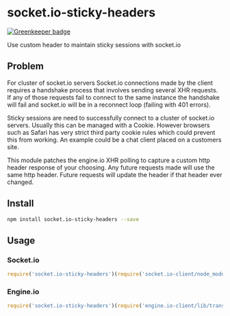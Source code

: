 # socket.io-sticky-headers

[![Greenkeeper badge](https://badges.greenkeeper.io/hyperlink/socket.io-sticky-headers.svg)](https://greenkeeper.io/)

Use custom header to maintain sticky sessions with socket.io

## Problem

For cluster of socket.io servers Socket.io connections made by the client requires a handshake process that involves sending several XHR requests. If any of those requests fail to connect to the same instance the handshake will fail and socket.io will be in a reconnect loop (failing with 401 errors).

Sticky sessions are need to successfully connect to a cluster of socket.io servers. Usually this can be managed with a Cookie. However browsers such as Safari has very strict third party cookie rules which could prevent this from working. An example could be a chat client placed on a customers site.

This module patches the engine.io XHR polling to capture a custom http header response of your choosing. Any future requests made will use the same http header. Future requests will update the header if that header ever changed.

## Install

```bash
npm install socket.io-sticky-headers --save
```

## Usage

### Socket.io

```javascript
require('socket.io-sticky-headers')(require('socket.io-client/node_modules/engine.io-client/lib/transports/polling-xhr'), 'My-Session-Id');
```

### Engine.io

```javascript
require('socket.io-sticky-headers')(require('engine.io-client/lib/transports/polling-xhr'), 'My-Session-Id');
```
